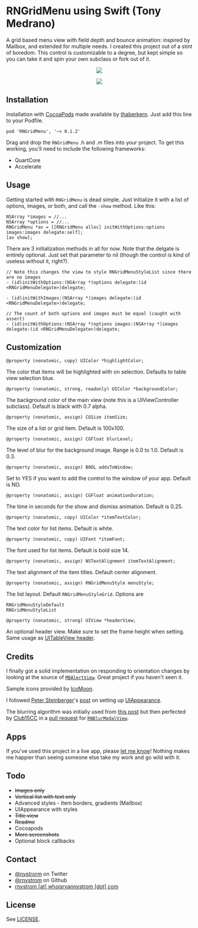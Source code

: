 RNGridMenu using Swift (Tony Medrano)
===========

A grid based menu view with field depth and bounce animation: inspired by Mailbox, and extended for multiple needs. I created this project out of a stint of boredom. This control is customizable to a degree, but kept simple so you can take it and spin your own subclass or fork out of it.

<p align="center"><img src="https://raw.github.com/rnystrom/RNGridMenu/master/images/menu.gif"/></p>

<p align="center"><img src="https://raw.github.com/rnystrom/RNGridMenu/master/images/options.jpg"/></p>

## Installation ##

Installation with [CocoaPods](http://cocoapods.org/) made available by [thaberkern](https://github.com/thaberkern). Just add this line to your Podfile.

```
pod 'RNGridMenu', '~> 0.1.2'
```

Drag and drop the <code>RNGridMenu</code> .h and .m files into your project. To get this working, you'll need to include the following frameworks:

- QuartCore
- Accelerate

## Usage ##

Getting started with <code>RNGridMenu</code> is dead simple. Just initialize it with a list of options, images, or both, and call the <code>-show</code> method. Like this:

```objc
NSArray *images = //...
NSArray *options = //...
RNGridMenu *av = [[RNGridMenu alloc] initWithOptions:options images:images delegate:self];
[av show];
```

There are 3 initialization methods in all for now. Note that the delgate is entirely optional. Just set that parameter to nil (though the control is kind of useless without it, right?).

```objc
// Note this changes the view to style RNGridMenuStyleList since there are no images
- (id)initWithOptions:(NSArray *)options delegate:(id <RNGridMenuDelegate>)delegate;

- (id)initWithImages:(NSArray *)images delegate:(id <RNGridMenuDelegate>)delegate;

// The count of both options and images must be equal (caught with assert)
- (id)initWithOptions:(NSArray *)options images:(NSArray *)images delegate:(id <RNGridMenuDelegate>)delegate;
```

## Customization

```objc
@property (nonatomic, copy) UIColor *highlightColor;
```

The color that items will be highlighted with on selection. Defaults to table view selection blue.

```objc
@property (nonatomic, strong, readonly) UIColor *backgroundColor;
```

The background color of the main view (note this is a UIViewController subclass). Default is black with 0.7 alpha.

```objc
@property (nonatomic, assign) CGSize itemSize;
```

The size of a list or grid item. Default is 100x100.

```objc
@property (nonatomic, assign) CGFloat blurLevel;
```

The level of blur for the background image. Range is 0.0 to 1.0. Default is 0.3.

```objc
@property (nonatomic, assign) BOOL addsToWindow;
```

Set to YES if you want to add the control to the window of your app. Default is NO.

```objc
@property (nonatomic, assign) CGFloat animationDuration;
```

The time in seconds for the show and dismiss animation. Default is 0.25.

```objc
@property (nonatomic, copy) UIColor *itemTextColor;
```

The text color for list items. Default is white.

```objc
@property (nonatomic, copy) UIFont *itemFont;
```

The font used for list items. Default is bold size 14.

```objc
@property (nonatomic, assign) NSTextAlignment itemTextAlignment;
```

The text alignment of the item titles. Default center alignment.

```objc
@property (nonatomic, assign) RNGridMenuStyle menuStyle;
```

The list layout. Default <code>RNGridMenuStyleGrid</code>. Options are

```objc
RNGridMenuStyleDefault
RNGridMenuStyleList
```

```objc
@property (nonatomic, strong) UIView *headerView;
```

An optional header view. Make sure to set the frame height when setting. Same usage as [UITableView header](http://developer.apple.com/library/ios/#documentation/uikit/reference/UITableView_Class/Reference/Reference.html).

## Credits

I finally got a solid implementation on responding to orientation changes by looking at the source of [<code>MBAlertView</code>](https://github.com/mobitar/MBAlertView). Great project if you haven't seen it.

Sample icons provided by [IcoMoon](http://icomoon.io/).

I followed [Peter Steinberger](http://petersteinberger.com/)'s [post](http://petersteinberger.com/blog/2013/uiappearance-for-custom-views/) on setting up [UIAppearance](http://developer.apple.com/library/ios/#documentation/uikit/reference/UIAppearance_Protocol/).

The blurring algorithm was initially used from [this post](http://indieambitions.com/idevblogaday/perform-blur-vimage-accelerate-framework-tutorial/) but then perfected by [Club15CC](https://github.com/Club15CC) in a [pull request](https://github.com/rnystrom/RNBlurModalView/pull/11) for <code>[RNBlurModalView](https://github.com/rnystrom/RNBlurModalView)</code>.

## Apps

If you've used this project in a live app, please <a href="mailTo:rnystrom@whoisryannystrom.com">let me know</a>! Nothing makes me happier than seeing someone else take my work and go wild with it.

## Todo

- ~~Images only~~
- ~~Vertical list with text only~~
- Advanced styles - Item borders, gradients (Mailbox)
- UIAppearance with styles
- ~~Title view~~
- ~~Readme~~
- Cocoapods
- ~~More screenshots~~
- Optional block callbacks

## Contact

* [@nystrorm](https://twitter.com/_ryannystrom) on Twitter
* [@rnystrom](https://github.com/rnystrom) on Github
* <a href="mailTo:rnystrom@whoisryannystrom.com">rnystrom [at] whoisryannystrom [dot] com</a>

## License

See [LICENSE](https://github.com/rnystrom/RNGridMenu/blob/master/LICENSE).
